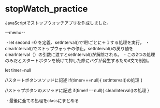 # stopWatch_practice

JavaScriptでストップウォッチアプリを作成しました。

--memo--

・let second =0 を定義、setInterval()で1秒ごとに＋１する処理を実行。
・clearInterval()でストップウォッチの停止。setInterval()の戻り値をclearInterval（）の引数に渡すとsetInterval()が解除される。
・この2つの処理のみだとスタートボタンを続けて押した際にバグが発生するためif文で制御。

let timer=null

//スタートボタンメソッドに記述
if(timer===null){
setInterval()の処理
}

//ストップボタンのメソッドに記述
if(timer!==null){
clearInterval()の処理
}

・最後に全ての処理をclassにまとめる
